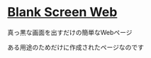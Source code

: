 # [Blank Screen Web](https://arumino-om.github.io/blank-screen-web/)
真っ黒な画面を出すだけの簡単なWebページ

ある用途のためだけに作成されたページなのです
